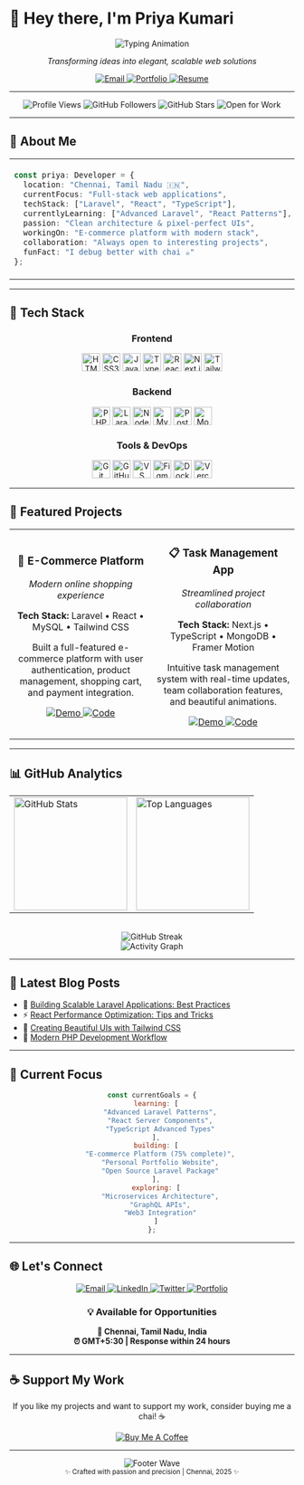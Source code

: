 # 🦋 Hey there, I'm Priya Kumari

<div align="center">

<!-- Hero Section -->
<img src="https://readme-typing-svg.herokuapp.com/?font=Inter&weight=500&size=28&duration=3000&pause=1000&color=8B5CF6&center=true&vCenter=true&width=600&lines=Full+Stack+Developer;Laravel+%2B+React+Specialist;Building+Digital+Experiences" alt="Typing Animation" />

<p align="center">
  <em>Transforming ideas into elegant, scalable web solutions</em>
</p>

<!-- Action Buttons -->
<p align="center">
  <a href="mailto:mishrapriya15987@gmail.com">
    <img src="https://img.shields.io/badge/Let's_Chat-8B5CF6?style=for-the-badge&logo=gmail&logoColor=white" alt="Email"/>
  </a>
  <!-- TODO: Replace with actual portfolio URL -->
  <a href="#portfolio">
    <img src="https://img.shields.io/badge/View_Portfolio-EC4899?style=for-the-badge&logo=safari&logoColor=white" alt="Portfolio"/>
  </a>
  <!-- TODO: Replace with actual resume URL -->
  <a href="#resume">
    <img src="https://img.shields.io/badge/Download_Resume-10B981?style=for-the-badge&logo=document&logoColor=white" alt="Resume"/>
  </a>
</p>

</div>

---

<!-- Badges Row -->
<div align="center">

![Profile Views](https://komarev.com/ghpvc/?username=priyakumari1209&color=8B5CF6&style=flat-square&label=Profile+Views)
![GitHub Followers](https://img.shields.io/github/followers/priyakumari1209?color=EC4899&style=flat-square&logo=github&label=Followers)
![GitHub Stars](https://img.shields.io/github/stars/priyakumari1209?color=10B981&style=flat-square&logo=github&label=Stars)
![Open for Work](https://img.shields.io/badge/Status-Open_to_Work-brightgreen?style=flat-square)

</div>

---

## 🌟 About Me

<table>
<tr>
<td width="60%">

```typescript
const priya: Developer = {
  location: "Chennai, Tamil Nadu 🇮🇳",
  currentFocus: "Full-stack web applications",
  techStack: ["Laravel", "React", "TypeScript"],
  currentlyLearning: ["Advanced Laravel", "React Patterns"],
  passion: "Clean architecture & pixel-perfect UIs",
  workingOn: "E-commerce platform with modern stack",
  collaboration: "Always open to interesting projects",
  funFact: "I debug better with chai ☕"
};
```

</td>
<td width="40%" align="center">

<img src="https://github.com/user-attachments/assets/a96549fe-8966-472e-b952-616f3a6bcf63" width="200" style="border-radius: 50%; border: 3px solid #8B5CF6;" alt="Priya Kumari"/>

</td>
</tr>
</table>

---

## 🚀 Tech Stack

<div align="center">

### Frontend
<p>
  <img src="https://skillicons.dev/icons?i=html" height="32" alt="HTML5"/>
  <img src="https://skillicons.dev/icons?i=css" height="32" alt="CSS3"/>
  <img src="https://skillicons.dev/icons?i=js" height="32" alt="JavaScript"/>
  <img src="https://skillicons.dev/icons?i=ts" height="32" alt="TypeScript"/>
  <img src="https://skillicons.dev/icons?i=react" height="32" alt="React"/>
  <img src="https://skillicons.dev/icons?i=nextjs" height="32" alt="Next.js"/>
  <img src="https://skillicons.dev/icons?i=tailwind" height="32" alt="Tailwind CSS"/>
</p>

### Backend
<p>
  <img src="https://skillicons.dev/icons?i=php" height="32" alt="PHP"/>
  <img src="https://skillicons.dev/icons?i=laravel" height="32" alt="Laravel"/>
  <img src="https://skillicons.dev/icons?i=nodejs" height="32" alt="Node.js"/>
  <img src="https://skillicons.dev/icons?i=mysql" height="32" alt="MySQL"/>
  <img src="https://skillicons.dev/icons?i=postgresql" height="32" alt="PostgreSQL"/>
  <img src="https://skillicons.dev/icons?i=mongodb" height="32" alt="MongoDB"/>
</p>

### Tools & DevOps
<p>
  <img src="https://skillicons.dev/icons?i=git" height="32" alt="Git"/>
  <img src="https://skillicons.dev/icons?i=github" height="32" alt="GitHub"/>
  <img src="https://skillicons.dev/icons?i=vscode" height="32" alt="VS Code"/>
  <img src="https://skillicons.dev/icons?i=figma" height="32" alt="Figma"/>
  <img src="https://skillicons.dev/icons?i=docker" height="32" alt="Docker"/>
  <img src="https://skillicons.dev/icons?i=vercel" height="32" alt="Vercel"/>
</p>

</div>

---

## 💼 Featured Projects

<div align="center">

<table>
<tr>
<td width="50%" align="center">

### 🛒 **E-Commerce Platform**
*Modern online shopping experience*

**Tech Stack:** Laravel • React • MySQL • Tailwind CSS

Built a full-featured e-commerce platform with user authentication, product management, shopping cart, and payment integration.

<p>
  <a href="#demo">
    <img src="https://img.shields.io/badge/Live_Demo-8B5CF6?style=for-the-badge&logo=vercel&logoColor=white" alt="Demo"/>
  </a>
  <!-- TODO: Replace with actual GitHub repo URL -->
  <a href="#repo">
    <img src="https://img.shields.io/badge/Source_Code-EC4899?style=for-the-badge&logo=github&logoColor=white" alt="Code"/>
  </a>
</p>

</td>
<td width="50%" align="center">

### 📋 **Task Management App**
*Streamlined project collaboration*

**Tech Stack:** Next.js • TypeScript • MongoDB • Framer Motion

Intuitive task management system with real-time updates, team collaboration features, and beautiful animations.

<p>
  <a href="#demo">
    <img src="https://img.shields.io/badge/Live_Demo-10B981?style=for-the-badge&logo=vercel&logoColor=white" alt="Demo"/>
  </a>
  <!-- TODO: Replace with actual GitHub repo URL -->
  <a href="#repo">
    <img src="https://img.shields.io/badge/Source_Code-6366F1?style=for-the-badge&logo=github&logoColor=white" alt="Code"/>
  </a>
</p>

</td>
</tr>
</table>

</div>

---

## 📊 GitHub Analytics

<div align="center">

<table>
<tr>
<td>
  <img height="200" src="https://github-readme-stats.vercel.app/api?username=priyakumari1209&show_icons=true&theme=radical&bg_color=0d1117&title_color=8B5CF6&text_color=c9d1d9&icon_color=EC4899&hide_border=true&include_all_commits=true&count_private=true" alt="GitHub Stats"/>
</td>
<td>
  <img height="200" src="https://github-readme-stats.vercel.app/api/top-langs/?username=priyakumari1209&layout=compact&theme=radical&bg_color=0d1117&title_color=8B5CF6&text_color=c9d1d9&hide_border=true&langs_count=8" alt="Top Languages"/>
</td>
</tr>
</table>

<br>

<img src="https://github-readme-streak-stats.herokuapp.com/?user=priyakumari1209&theme=radical&background=0d1117&stroke=8B5CF6&ring=EC4899&fire=10B981&currStreakNum=c9d1d9&sideNums=c9d1d9&currStreakLabel=8B5CF6&sideLabels=EC4899&dates=c9d1d9&hide_border=true" alt="GitHub Streak"/>

<br>

<img src="https://github-readme-activity-graph.vercel.app/graph?username=priyakumari1209&bg_color=0d1117&color=8B5CF6&line=EC4899&point=10B981&area=true&area_color=8B5CF6&title_color=8B5CF6&custom_title=Contribution%20Activity" alt="Activity Graph"/>

</div>

---

## 📝 Latest Blog Posts

<!-- TODO: Replace with actual blog post links -->
- 🚀 [Building Scalable Laravel Applications: Best Practices](https://blog.example.com/laravel-best-practices)
- ⚡ [React Performance Optimization: Tips and Tricks](https://blog.example.com/react-performance)
- 🎨 [Creating Beautiful UIs with Tailwind CSS](https://blog.example.com/tailwind-ui-design)
- 🔧 [Modern PHP Development Workflow](https://blog.example.com/modern-php-workflow)

*<!-- TODO: Replace with your blog RSS feed or manual updates -->*

---

## 🎯 Current Focus

<div align="center">

```javascript
const currentGoals = {
  learning: [
    "Advanced Laravel Patterns",
    "React Server Components",
    "TypeScript Advanced Types"
  ],
  building: [
    "E-commerce Platform (75% complete)",
    "Personal Portfolio Website",
    "Open Source Laravel Package"
  ],
  exploring: [
    "Microservices Architecture",
    "GraphQL APIs",
    "Web3 Integration"
  ]
};
```

</div>

---

## 🌐 Let's Connect

<div align="center">

<p>
  <a href="mailto:mishrapriya15987@gmail.com">
    <img src="https://img.shields.io/badge/Email-8B5CF6?style=for-the-badge&logo=gmail&logoColor=white" alt="Email"/>
  </a>
  <!-- TODO: Add your social media links -->
  <a href="https://linkedin.com/in/yourprofile">
    <img src="https://img.shields.io/badge/LinkedIn-EC4899?style=for-the-badge&logo=linkedin&logoColor=white" alt="LinkedIn"/>
  </a>
  <a href="https://twitter.com/yourhandle">
    <img src="https://img.shields.io/badge/Twitter-10B981?style=for-the-badge&logo=twitter&logoColor=white" alt="Twitter"/>
  </a>
  <a href="#portfolio">
    <img src="https://img.shields.io/badge/Portfolio-6366F1?style=for-the-badge&logo=safari&logoColor=white" alt="Portfolio"/>
  </a>
</p>

### 💡 Available for Opportunities
**📍 Chennai, Tamil Nadu, India**  
**⏰ GMT+5:30 | Response within 24 hours**

</div>

---

## ☕ Support My Work

<div align="center">

If you like my projects and want to support my work, consider buying me a chai! ☕

<!-- TODO: Replace with your Buy Me A Coffee link -->
<a href="https://www.buymeacoffee.com/yourprofile">
  <img src="https://img.shields.io/badge/Buy_Me_A_Coffee-FFDD00?style=for-the-badge&logo=buy-me-a-coffee&logoColor=black" alt="Buy Me A Coffee"/>
</a>

</div>

---

<!-- Animated Divider -->
<div align="center">
  <img src="https://capsule-render.vercel.app/api?type=waving&color=8B5CF6&height=100&section=footer&animation=fadeIn" alt="Footer Wave"/>
</div>

<div align="center">
  <sub>✨ Crafted with passion and precision | Chennai, 2025 ✨</sub>
</div>
